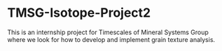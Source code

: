 # TMSG-Isotope-Project2
This is an internship project for Timescales of Mineral Systems Group where we look for how to develop and implement grain texture analysis. 
